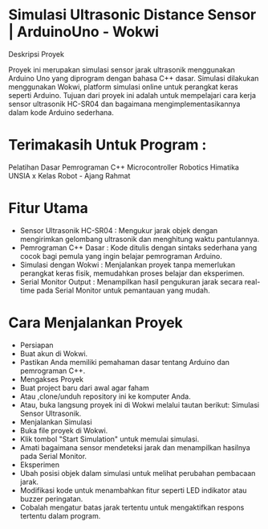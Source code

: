 # Simulasi Ultrasonic Distance Sensor | ArduinoUno - Wokwi

Deskripsi Proyek

Proyek ini merupakan simulasi sensor jarak ultrasonik menggunakan Arduino Uno yang diprogram dengan bahasa C++ dasar. Simulasi dilakukan menggunakan Wokwi, platform simulasi online untuk perangkat keras seperti Arduino. Tujuan dari proyek ini adalah untuk mempelajari cara kerja sensor ultrasonik HC-SR04 dan bagaimana mengimplementasikannya dalam kode Arduino sederhana.

# Terimakasih Untuk Program :
Pelatihan Dasar Pemrograman C++ Microcontroller Robotics Himatika
UNSIA x Kelas Robot - Ajang Rahmat

# Fitur Utama

- Sensor Ultrasonik HC-SR04 : Mengukur jarak objek dengan mengirimkan gelombang ultrasonik dan menghitung waktu pantulannya.
- Pemrograman C++ Dasar : Kode ditulis dengan sintaks sederhana yang cocok bagi pemula yang ingin belajar pemrograman Arduino.
- Simulasi dengan Wokwi : Menjalankan proyek tanpa memerlukan perangkat keras fisik, memudahkan proses belajar dan eksperimen.
- Serial Monitor Output : Menampilkan hasil pengukuran jarak secara real-time pada Serial Monitor untuk pemantauan yang mudah.

# Cara Menjalankan Proyek
- Persiapan
- Buat akun di Wokwi.
- Pastikan Anda memiliki pemahaman dasar tentang Arduino dan pemrograman C++.
- Mengakses Proyek
- Buat project baru dari awal agar faham
- Atau ,clone/unduh repository ini ke komputer Anda.
- Atau, buka langsung proyek ini di Wokwi melalui tautan berikut: Simulasi Sensor Ultrasonik.
- Menjalankan Simulasi
- Buka file proyek di Wokwi.
- Klik tombol "Start Simulation" untuk memulai simulasi.
- Amati bagaimana sensor mendeteksi jarak dan menampilkan hasilnya pada Serial Monitor.
- Eksperimen
- Ubah posisi objek dalam simulasi untuk melihat perubahan pembacaan jarak.
- Modifikasi kode untuk menambahkan fitur seperti LED indikator atau buzzer peringatan.
- Cobalah mengatur batas jarak tertentu untuk mengaktifkan respons tertentu dalam program.
